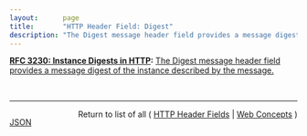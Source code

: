 ```yaml
---
layout:      page
title:       "HTTP Header Field: Digest"
description: "The Digest message header field provides a message digest of the instance described by the message."
---
```


**[RFC 3230: Instance Digests in HTTP](/specs/IETF/RFC/3230 "HTTP/1.1 defines a Content-MD5 header that allows a server to include a digest of the response body.  However, this is specifically defined to cover the body of the actual message, not the contents of the full file (which might be quite different, if the response is a Content-Range, or uses a delta encoding).  Also, the Content-MD5 is limited to one specific digest algorithm; other algorithms, such as SHA-1 (Secure Hash Standard), may be more appropriate in some circumstances.  Finally, HTTP/1.1 provides no explicit mechanism by which a client may request a digest.  This document proposes HTTP extensions that solve these problems."):** [The Digest message header field provides a message digest of the instance described by the message.](http://tools.ietf.org/html/rfc3230#section-4.3.2 "Read documentation for HTTP Header Field &#34;Digest&#34;")

<br/>
<hr/>

<p style="float : left"><a href="Digest.json" title="JSON representing this particular Web Concept">JSON</a></p>
<p style="text-align: right">Return to list of all ( <a href="../http-headers">HTTP Header Fields</a> | <a href="../">Web Concepts</a> )</p>

